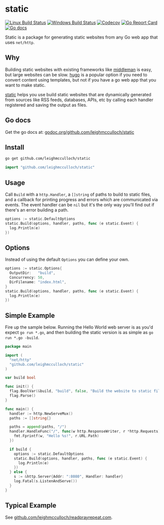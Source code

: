 # static
[![Linux Build Status](https://img.shields.io/travis/leighmcculloch/static.svg?label=linux)](https://travis-ci.org/leighmcculloch/static)
[![Windows Build Status](https://img.shields.io/appveyor/ci/leighmcculloch/static.svg?label=windows)](https://ci.appveyor.com/project/leighmcculloch/static)
[![Codecov](https://img.shields.io/codecov/c/github/leighmcculloch/static.svg)](https://codecov.io/gh/leighmcculloch/static)
[![Go Report Card](https://goreportcard.com/badge/github.com/leighmcculloch/static)](https://goreportcard.com/report/github.com/leighmcculloch/static)
[![Go docs](https://img.shields.io/badge/godoc-reference-blue.svg)](https://godoc.org/github.com/leighmcculloch/static)

Static is a package for generating static websites from any Go web app that uses `net/http`.

## Why

Building static websites with existing frameworks like [middleman](https://github.com/middleman/middleman) is easy, but large websites can be slow. [hugo](https://github.com/spf13/hugo) is a popular option if you need to convert content using templates, but not if you have a go web app that you want to make static.

[static](https://github.com/leighmcculloch/static) helps you use build static websites that are dynamically generated from sources like RSS feeds, databases, APIs, etc by calling each handler registered and saving the output as files.

## Go docs

Get the go docs at: [godoc.org/github.com/leighmcculloch/static](https://godoc.org/github.com/leighmcculloch/static)

## Install

```bash
go get github.com/leighmcculloch/static
```

```go
import "github.com/leighmcculloch/static"
```

## Usage

Call `Build` with a `http.Handler`, a `[]string` of paths to build to static files, and a callback for printing progress and errors which are communicated via events. The event handler can be `nil` but it's the only way you'll find out if there's an error building a path.

```go
options := static.DefaultOptions
static.Build(options, handler, paths, func (e static.Event) {
  log.Println(e)
})
```

## Options

Instead of using the default `Options` you can define your own.

```go
options := static.Options{
  OutputDir:   "build",
  Concurrency: 50,
  DirFilename: "index.html",
}
static.Build(options, handler, paths, func (e static.Event) {
  log.Println(e)
})
```

## Simple Example

Fire up the sample below. Running the Hello World web server is as you'd expect `go run *.go`, and then building the static version is as simple as `go run *.go -build`.

```go
package main

import (
  "net/http"
  "github.com/leighmcculloch/static"
)

var build bool

func init() {
  flag.BoolVar(&build, "build", false, "Build the website to static files rather than run the web server.")
  flag.Parse()
}

func main() {
  handler := http.NewServeMux()
  paths := []string{}

  paths = append(paths, "/")
  handler.HandleFunc("/", func(w http.ResponseWriter, r *http.Requests) {
    fmt.Fprintf(w, "Hello %s!", r.URL.Path)
  })

  if build {
    options := static.DefaultOptions
    static.Build(options, handler, paths, func (e static.Event) {
      log.Println(e)
    })
  } else {
    s := &http.Server{Addr: ":8080", Handler: handler}
    log.Fatal(s.ListenAndServe())
  }
}
```

## Typical Example

See [github.com/leighmcculloch/readprayrepeat.com](https://github.com/leighmcculloch/readprayrepeat.com).
